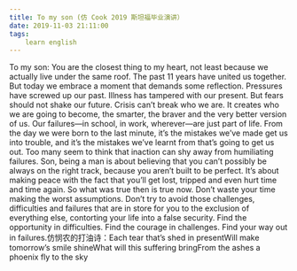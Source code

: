 ```yaml
---
title: To my son (仿 Cook 2019 斯坦福毕业演讲）
date: 2019-11-03 21:11:00
tags:
    learn english
---
```

To my son: You are the closest thing to my heart, not least because we actually live under the same roof. The past 11 years have united us together. But today we embrace a moment that demands some reflection. Pressures have screwed up our past. Illness has tampered with our present. But fears should not shake our future. Crisis can’t break who we are. It creates who we are going to become, the smarter, the braver and the very better version of us. Our failures—in school, in work, wherever—are just part of life. From the day we were born to the last minute, it’s the mistakes we’ve made get us into trouble, and it’s the mistakes we’ve learnt from that’s going to get us out. Too many seem to think that inaction can shy away from humiliating failures. Son, being a man is about believing that you can’t possibly be always on the right track, because you aren’t built to be perfect. It’s about making peace with the fact that you’ll get lost, tripped and even hurt time and time again. So what was true then is true now. Don’t waste your time making the worst assumptions. Don’t try to avoid those challenges, difficulties and failures that are in store for you to the exclusion of everything else, contorting your life into a false security. Find the opportunity in difficulties. Find the courage in challenges. Find your way out in failures.仿悯农的打油诗：Each tear that’s shed in presentWill make tomorrow’s smile shineWhat will this suffering bringFrom the ashes a phoenix fly to the sky 